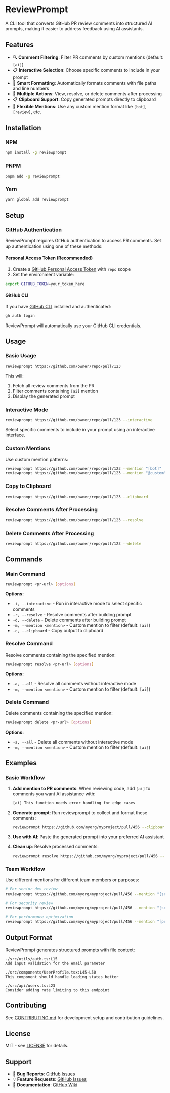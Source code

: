 # ReviewPrompt

A CLI tool that converts GitHub PR review comments into structured AI prompts, making it easier to address feedback using AI assistants.

## Features

- 🔍 **Comment Filtering**: Filter PR comments by custom mentions (default: `[ai]`)
- 📋 **Interactive Selection**: Choose specific comments to include in your prompt
- 📄 **Smart Formatting**: Automatically formats comments with file paths and line numbers
- 🔗 **Multiple Actions**: View, resolve, or delete comments after processing
- 📋 **Clipboard Support**: Copy generated prompts directly to clipboard
- 🎯 **Flexible Mentions**: Use any custom mention format like `[bot]`, `[review]`, etc.

## Installation

### NPM

```bash
npm install -g reviewprompt
```

### PNPM

```bash
pnpm add -g reviewprompt
```

### Yarn

```bash
yarn global add reviewprompt
```

## Setup

### GitHub Authentication

ReviewPrompt requires GitHub authentication to access PR comments. Set up authentication using one of these methods:

#### Personal Access Token (Recommended)

1. Create a [GitHub Personal Access Token](https://github.com/settings/tokens) with `repo` scope
2. Set the environment variable:

```bash
export GITHUB_TOKEN=your_token_here
```

#### GitHub CLI

If you have [GitHub CLI](https://cli.github.com/) installed and authenticated:

```bash
gh auth login
```

ReviewPrompt will automatically use your GitHub CLI credentials.

## Usage

### Basic Usage

```bash
reviewprompt https://github.com/owner/repo/pull/123
```

This will:
1. Fetch all review comments from the PR
2. Filter comments containing `[ai]` mention
3. Display the generated prompt

### Interactive Mode

```bash
reviewprompt https://github.com/owner/repo/pull/123 --interactive
```

Select specific comments to include in your prompt using an interactive interface.

### Custom Mentions

Use custom mention patterns:

```bash
reviewprompt https://github.com/owner/repo/pull/123 --mention "[bot]"
reviewprompt https://github.com/owner/repo/pull/123 --mention "@custom"
```

### Copy to Clipboard

```bash
reviewprompt https://github.com/owner/repo/pull/123 --clipboard
```

### Resolve Comments After Processing

```bash
reviewprompt https://github.com/owner/repo/pull/123 --resolve
```

### Delete Comments After Processing

```bash
reviewprompt https://github.com/owner/repo/pull/123 --delete
```

## Commands

### Main Command

```bash
reviewprompt <pr-url> [options]
```

**Options:**
- `-i, --interactive` - Run in interactive mode to select specific comments
- `-r, --resolve` - Resolve comments after building prompt
- `-d, --delete` - Delete comments after building prompt  
- `-m, --mention <mention>` - Custom mention to filter (default: `[ai]`)
- `-c, --clipboard` - Copy output to clipboard

### Resolve Command

Resolve comments containing the specified mention:

```bash
reviewprompt resolve <pr-url> [options]
```

**Options:**
- `-a, --all` - Resolve all comments without interactive mode
- `-m, --mention <mention>` - Custom mention to filter (default: `[ai]`)

### Delete Command

Delete comments containing the specified mention:

```bash
reviewprompt delete <pr-url> [options]
```

**Options:**
- `-a, --all` - Delete all comments without interactive mode
- `-m, --mention <mention>` - Custom mention to filter (default: `[ai]`)

## Examples

### Basic Workflow

1. **Add mention to PR comments**: When reviewing code, add `[ai]` to comments you want AI assistance with:
   ```
   [ai] This function needs error handling for edge cases
   ```

2. **Generate prompt**: Run reviewprompt to collect and format these comments:
   ```bash
   reviewprompt https://github.com/myorg/myproject/pull/456 --clipboard
   ```

3. **Use with AI**: Paste the generated prompt into your preferred AI assistant

4. **Clean up**: Resolve processed comments:
   ```bash
   reviewprompt resolve https://github.com/myorg/myproject/pull/456 --all
   ```

### Team Workflow

Use different mentions for different team members or purposes:

```bash
# For senior dev review
reviewprompt https://github.com/myorg/myproject/pull/456 --mention "[senior]"

# For security review  
reviewprompt https://github.com/myorg/myproject/pull/456 --mention "[security]"

# For performance optimization
reviewprompt https://github.com/myorg/myproject/pull/456 --mention "[perf]"
```

## Output Format

ReviewPrompt generates structured prompts with file context:

```
./src/utils/auth.ts:L15
Add input validation for the email parameter

./src/components/UserProfile.tsx:L45-L50  
This component should handle loading states better

./src/api/users.ts:L23
Consider adding rate limiting to this endpoint
```

## Contributing

See [CONTRIBUTING.md](./CONTRIBUTING.md) for development setup and contribution guidelines.

## License

MIT - see [LICENSE](./LICENSE) for details.

## Support

- 🐛 **Bug Reports**: [GitHub Issues](https://github.com/dyoshikawa/reviewprompt/issues)
- 💡 **Feature Requests**: [GitHub Issues](https://github.com/dyoshikawa/reviewprompt/issues)
- 📖 **Documentation**: [GitHub Wiki](https://github.com/dyoshikawa/reviewprompt/wiki)
